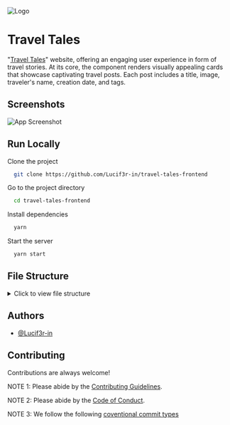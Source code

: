 ![Logo](https://res.cloudinary.com/dhnkuonev/image/upload/v1690817781/Frame_1_r2cwtq.png)

# Travel Tales

"[Travel Tales](https://traveltaless.vercel.app)" website, offering an engaging user experience in form of travel stories. At its core, the component renders visually appealing cards that showcase captivating travel posts. Each post includes a title, image, traveler's name, creation date, and tags.

## Screenshots

![App Screenshot](https://res.cloudinary.com/dhnkuonev/image/upload/v1690807256/Screenshot_2023-07-31_180915_umsw5s.png)

## Run Locally

Clone the project

```bash
  git clone https://github.com/Lucif3r-in/travel-tales-frontend
```

Go to the project directory

```bash
  cd travel-tales-frontend
```

Install dependencies

```bash
  yarn
```

Start the server

```bash
  yarn start
```

## File Structure

<details>
  <summary>Click to view file structure</summary>
  <pre>
    <code>
📦src
 ┣ 📂actions
 ┃ ┗ 📜actionTypes.js
 ┣ 📂api
 ┃ ┗ 📜index.js
 ┣ 📂components
 ┃ ┣ 📂Authentication
 ┃ ┃ ┣ 📜Auth.jsx
 ┃ ┃ ┣ 📜icon.js
 ┃ ┃ ┣ 📜Input.jsx
 ┃ ┃ ┗ 📜styles.js
 ┃ ┣ 📂Form
 ┃ ┃ ┣ 📜Form.js
 ┃ ┃ ┗ 📜styles.js
 ┃ ┣ 📂Hero
 ┃ ┃ ┣ 📜Hero.jsx
 ┃ ┃ ┗ 📜styles.js
 ┃ ┣ 📂Navbar
 ┃ ┃ ┣ 📜Navbar.jsx
 ┃ ┃ ┗ 📜styles.js
 ┃ ┣ 📂Paging
 ┃ ┃ ┣ 📜Paging.jsx
 ┃ ┃ ┗ 📜styles.js
 ┃ ┣ 📂PostDetails
 ┃ ┃ ┣ 📜CommentSection.jsx
 ┃ ┃ ┣ 📜PostDetails.jsx
 ┃ ┃ ┗ 📜styles.js
 ┃ ┗ 📂Posts
 ┃ ┃ ┣ 📂Post
 ┃ ┃ ┃ ┣ 📜Post.js
 ┃ ┃ ┃ ┗ 📜styles.js
 ┃ ┃ ┣ 📜Posts.js
 ┃ ┃ ┗ 📜styles.js
 ┣ 📂middleware
 ┃ ┣ 📜auth.js
 ┃ ┗ 📜posts.js
 ┣ 📂reducers
 ┃ ┣ 📜auth.js
 ┃ ┣ 📜index.js
 ┃ ┗ 📜posts.js
 ┣ 📜App.css
 ┣ 📜App.js
 ┣ 📜App.test.js
 ┣ 📜index.css
 ┣ 📜index.js
 ┣ 📜logo.svg
 ┣ 📜reportWebVitals.js
 ┣ 📜setupTests.js
 ┗ 📜styles.js
    </code>
  </pre>
</details>

## Authors

- [@Lucif3r-in](https://github.com/Lucif3r-in)

## Contributing

Contributions are always welcome!

NOTE 1: Please abide by the [Contributing Guidelines](https://github.com/Lucif3r-in/travel-tales-frontend/blob/main/CONTRIBUTING.md).

NOTE 2: Please abide by the [Code of Conduct](https://github.com/Lucif3r-in/travel-tales-frontend/blob/main/CODE_OF_CONDUCT.md).

NOTE 3: We follow the following [coventional commit types](https://github.com/pvdlg/conventional-commit-types)
